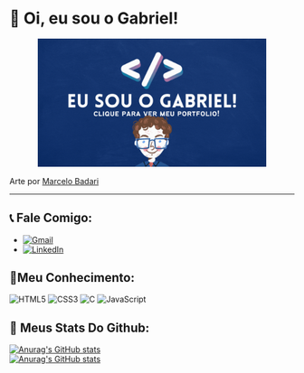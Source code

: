 # 👋 Oi, eu sou o Gabriel!
<p align="center"> 
  <a href="https://tsarco.github.io" target="_blank"><img width="80%" src="imagem.gif"/></a>
</p>

<p>
  Arte por 
  <a href="https://www.instagram.com/marcelobadaristudio/">  Marcelo Badari </a>
</p>


<hr>

## 📞 Fale Comigo: 

- [![Gmail](https://img.shields.io/badge/Gmail-D14836?style=for-the-badge&logo=gmail&logoColor=white)](mailto:gabriel.dias1@aluno.ifsp.edu.br)
- [![LinkedIn](https://img.shields.io/badge/-LinkedIn-FFF?style=for-the-badge&logo=linkedin&logoColor=30A3DC)](https://www.linkedin.com/in/gabriel-dias-0793262b0/)
  
 
## 🧠Meu Conhecimento:
![HTML5](https://img.shields.io/badge/HTML5-E34F26?style=for-the-badge&logo=html5&logoColor=white)
![CSS3](https://img.shields.io/badge/CSS3-1572B6?style=for-the-badge&logo=css3&logoColor=white)
![C](https://img.shields.io/badge/C-00599C?style=for-the-badge&logo=c&logoColor=white)
![JavaScript](https://img.shields.io/badge/JavaScript-F7DF1E?style=for-the-badge&logo=javascript&logoColor=black)

## 🔰 Meus Stats Do Github:

[![Anurag's GitHub stats](https://github-readme-stats.vercel.app/api?username=Tsarco&locale=pt-br&theme=neon&show_icons=true)](https://github.com/anuraghazra/github-readme-stats)    
[![Anurag's GitHub stats](https://github-readme-stats.vercel.app/api/top-langs?username=Tsarco&locale=pt-br&theme=neon&show_icons=true)](https://github.com/anuraghazra/github-readme-stats)
</p>

<!--
**Tsarco/Tsarco** is a ✨ _special_ ✨ repository because its `README.md` (this file) appears on your GitHub profile.

Here are some ideas to get you started:

- 🔭 I’m currently working on ...
- 🌱 I’m currently learning ...
- 👯 I’m looking to collaborate on ...
- 🤔 I’m looking for help with ...
- 💬 Ask me about ...
- 📫 How to reach me: ...
- 😄 Pronouns: ...
- ⚡ Fun fact: ...
-->

